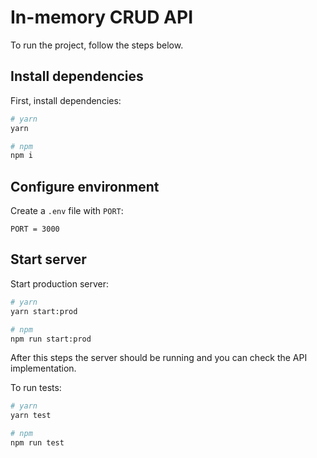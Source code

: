 # In-memory CRUD API

To run the project, follow the steps below.

## Install dependencies

First, install dependencies:

```bash
# yarn
yarn

# npm
npm i
```

## Configure environment

Create a `.env` file with `PORT`:

```
PORT = 3000
```

## Start server

Start production server:

```bash
# yarn
yarn start:prod

# npm
npm run start:prod
```

After this steps the server should be running and you can check the API implementation.

To run tests:

```bash
# yarn
yarn test

# npm
npm run test
```
